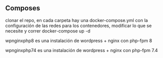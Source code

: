 ## Composes

clonar el repo, en cada carpeta hay una docker-compose.yml con la configuración de las redes para los contenedores, modificar lo que se necesite y correr docker-compose up -d 

wpnginxphp8 es una instalación de wordpress + nginx con php-fpm 8

wpnginxphp74 es una instalación de wordpress + nginx con php-fpm 7.4
